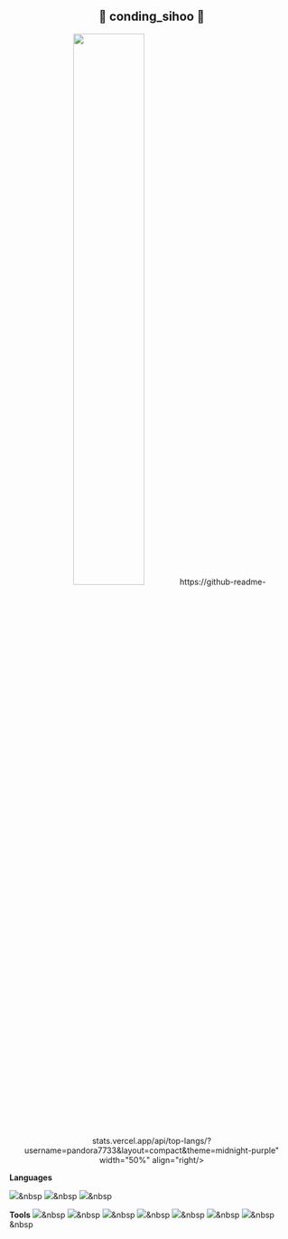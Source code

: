 
## <div align="center">🤜 conding_sihoo 🤛</div>

<!--
**pandora7733/pandora7733** is a ✨ _special_ ✨ repository because its `README.md` (this file) appears on your GitHub profile.

원하는 뱃지가 필요할때 =>> {https://velog.io/@hippohami/Git-README-꾸미기-뱃지-모음}

Here are some ideas to get you started:

- 🔭 I’m currently working on ...
- 🌱 I’m currently learning ...
- 👯 I’m looking to collaborate on ...
- 🤔 I’m looking for help with ...
- 💬 Ask me about ...
- 📫 How to reach me: ...
- 😄 Pronouns: ...
- ⚡ Fun fact: ...
-->

<p align='center'>
  <img src="https://github-readme-stats.vercel.app/api?username=pandora7733&show_icons=true&theme=midnight-purple"
  width="50%" align="right/>

  <img align="center" src="https://github-readme-stats.vercel.app/api/top-langs/?username=pandora7733&layout=compact&theme=midnight-purple"
  width="50%" align="right/>
</p>

**Languages**

<img src="https://img.shields.io/badge/html5-E34F26.svg?style=for-the-badge&logo=html5&logoColor=white" />&nbsp
<img src="https://img.shields.io/badge/CSS3-1572B6?style=for-the-badge&logo=css3&logoColor=white"/>&nbsp
<img src="https://img.shields.io/badge/python-3670A0?style=for-the-badge&logo=python&logoColor=ffdd54" />&nbsp


**Tools**
<img src="https://img.shields.io/badge/Anaconda-44A833?style=flat-square&logo=Anaconda&logoColor=white"/>&nbsp
<img src="https://img.shields.io/badge/PyCharm-000000?style=flat-square&logo=PyCharm&logoColor=white"/>&nbsp
<img src="https://img.shields.io/badge/git-F05033.svg?style=for-the-badge&logo=git&logoColor=white" />&nbsp
<img src="https://img.shields.io/badge/github-181717.svg?style=for-the-badge&logo=github&logoColor=white" />&nbsp
<img src="https://img.shields.io/badge/Visual Studio Code-007ACC?style=for-the-badge&logo=Visual Studio Code&logoColor=white"/>&nbsp
<img src="https://img.shields.io/badge/jupyter-2C2C32.svg?style=for-the-badge&logo=jupyter&logoColor=F37726" />&nbsp
<img src="https://img.shields.io/badge/Google Colab-F9AB00?style=for-the-badge&logo=Google Colab&logoColor=white"/>&nbsp
<img src=""/>&nbsp
